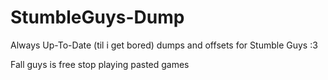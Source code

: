 # StumbleGuys-Dump
Always Up-To-Date (til i get bored) dumps and offsets  for Stumble Guys :3

Fall guys is free stop playing pasted games
